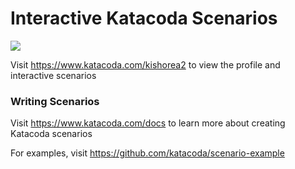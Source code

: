 # Interactive Katacoda Scenarios

[![](http://shields.katacoda.com/katacoda/kishorea2/count.svg)](https://www.katacoda.com/kishorea2 "Get your profile on Katacoda.com")

Visit https://www.katacoda.com/kishorea2 to view the profile and interactive scenarios

### Writing Scenarios
Visit https://www.katacoda.com/docs to learn more about creating Katacoda scenarios

For examples, visit https://github.com/katacoda/scenario-example

